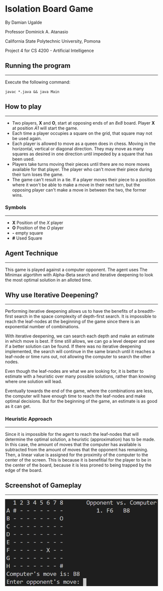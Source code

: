 # **Isolation Board Game**

By Damian Ugalde

Professor Dominick A. Atanasio

California State Polytechnic University, Pomona

Project 4 for CS 4200 - Artificial Intelligence

## **Running the program**

---
Execute the following command:

`javac *.java && java Main`

## **How to play**

---

- Two players, **X** and **O**, start at opposing ends of an *8x8* board. Player **X** at position *A1* will start the game.
- Each time a player occupies a square on the grid, that square may not be used again.
- Each player is allowed to move as a queen does in chess. Moving in the horizontal, vertical or diagonal direction. They may move as many squares as desired in one direction until impeded by a square that has been used.
- Players take turns moving their pieces until there are no more moves available for that player. The player who can't move their piece during their turn loses the game.
- The game can't result in a tie. If a player moves their piece to a position where it won't be able to make a move in their next turn, but the opposing player can't make a move in between the two, the former wins.

### **Symbols**

---

- **X** Position of the *X* player
- **O** Position of the *O* player
- **-** empty square
- **#** Used Square

## **Agent Technique**

---
This game is played against a computer opponent. The agent uses The Minimax algortihm with Alpha-Beta search and iterative deepening to look the most optimal solution in an alloted time.

## **Why use Iterative Deepening?**

---
Performing iterative deepening allows us to have the benefits of a breadth-first search in the space complexity of depth-first search. It is impossible to reach the leaf-nodes at the beginning of the game since there is an exponential number of combinations.

With iterative deepening, we can search each depth and make an estimate in which move is best. If time still allows, we can go a level deeper and see if a better solution can be found. If there was no iterative deepening implemented, the search will continue in the same branch until it reaches a leaf-node or time runs out, not allowing the computer to search the other nodes.

Even though the leaf-nodes are what we are looking for, it is better to estimate with a heuristic over many possible solutions, rather than knowing where one solution will lead.

Eventually towards the end of the game, where the combinations are less, the computer will have enough time to reach the leaf-nodes and make optimal decisions. But for the beginning of the game, an estimate is as good as it can get.

### **Heuristic Approach**

---
Since it is impossible for the agent to reach the leaf-nodes that will determine the optimal solution, a heuristic (approximation) has to be made. In this case, the amount of moves that the computer has available is subtracted from the amount of moves that the opponent has remaining. Then, a linear value is assigned for the proximity of the computer to the center of the screen. This is because it is benefitial for the player to be in the center of the board, because it is less proned to being trapped by the edge of the board.

## **Screenshot of Gameplay**

---

![Isolation Board Screenshot](screenshots/Gameplay_Example.png)